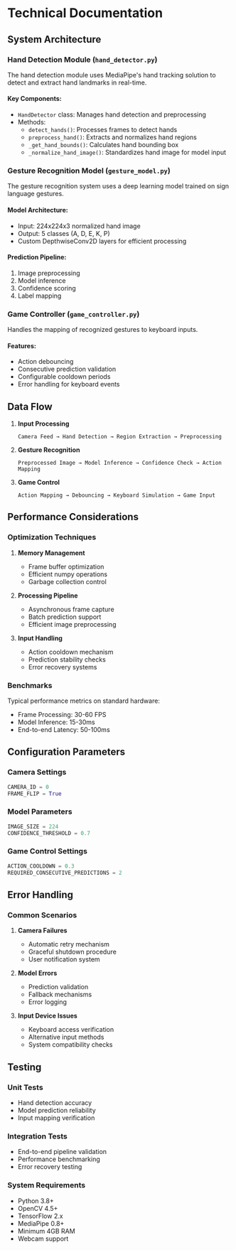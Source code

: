 # Technical Documentation

## System Architecture

### Hand Detection Module (`hand_detector.py`)

The hand detection module uses MediaPipe's hand tracking solution to detect and extract hand landmarks in real-time.

#### Key Components:
- `HandDetector` class: Manages hand detection and preprocessing
- Methods:
  - `detect_hands()`: Processes frames to detect hands
  - `preprocess_hand()`: Extracts and normalizes hand regions
  - `_get_hand_bounds()`: Calculates hand bounding box
  - `_normalize_hand_image()`: Standardizes hand image for model input

### Gesture Recognition Model (`gesture_model.py`)

The gesture recognition system uses a deep learning model trained on sign language gestures.

#### Model Architecture:
- Input: 224x224x3 normalized hand image
- Output: 5 classes (A, D, E, K, P)
- Custom DepthwiseConv2D layers for efficient processing

#### Prediction Pipeline:
1. Image preprocessing
2. Model inference
3. Confidence scoring
4. Label mapping

### Game Controller (`game_controller.py`)

Handles the mapping of recognized gestures to keyboard inputs.

#### Features:
- Action debouncing
- Consecutive prediction validation
- Configurable cooldown periods
- Error handling for keyboard events

## Data Flow

1. **Input Processing**
   ```
   Camera Feed → Hand Detection → Region Extraction → Preprocessing
   ```

2. **Gesture Recognition**
   ```
   Preprocessed Image → Model Inference → Confidence Check → Action Mapping
   ```

3. **Game Control**
   ```
   Action Mapping → Debouncing → Keyboard Simulation → Game Input
   ```

## Performance Considerations

### Optimization Techniques

1. **Memory Management**
   - Frame buffer optimization
   - Efficient numpy operations
   - Garbage collection control

2. **Processing Pipeline**
   - Asynchronous frame capture
   - Batch prediction support
   - Efficient image preprocessing

3. **Input Handling**
   - Action cooldown mechanism
   - Prediction stability checks
   - Error recovery systems

### Benchmarks

Typical performance metrics on standard hardware:
- Frame Processing: 30-60 FPS
- Model Inference: 15-30ms
- End-to-end Latency: 50-100ms

## Configuration Parameters

### Camera Settings
```python
CAMERA_ID = 0
FRAME_FLIP = True
```

### Model Parameters
```python
IMAGE_SIZE = 224
CONFIDENCE_THRESHOLD = 0.7
```

### Game Control Settings
```python
ACTION_COOLDOWN = 0.3
REQUIRED_CONSECUTIVE_PREDICTIONS = 2
```

## Error Handling

### Common Scenarios

1. **Camera Failures**
   - Automatic retry mechanism
   - Graceful shutdown procedure
   - User notification system

2. **Model Errors**
   - Prediction validation
   - Fallback mechanisms
   - Error logging

3. **Input Device Issues**
   - Keyboard access verification
   - Alternative input methods
   - System compatibility checks

## Testing

### Unit Tests
- Hand detection accuracy
- Model prediction reliability
- Input mapping verification

### Integration Tests
- End-to-end pipeline validation
- Performance benchmarking
- Error recovery testing

### System Requirements
- Python 3.8+
- OpenCV 4.5+
- TensorFlow 2.x
- MediaPipe 0.8+
- Minimum 4GB RAM
- Webcam support
